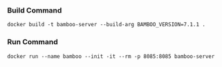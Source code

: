 ### Build Command
```shell
docker build -t bamboo-server --build-arg BAMBOO_VERSION=7.1.1 .
```

### Run Command
```shell
docker run --name bamboo --init -it --rm -p 8085:8085 bamboo-server
````